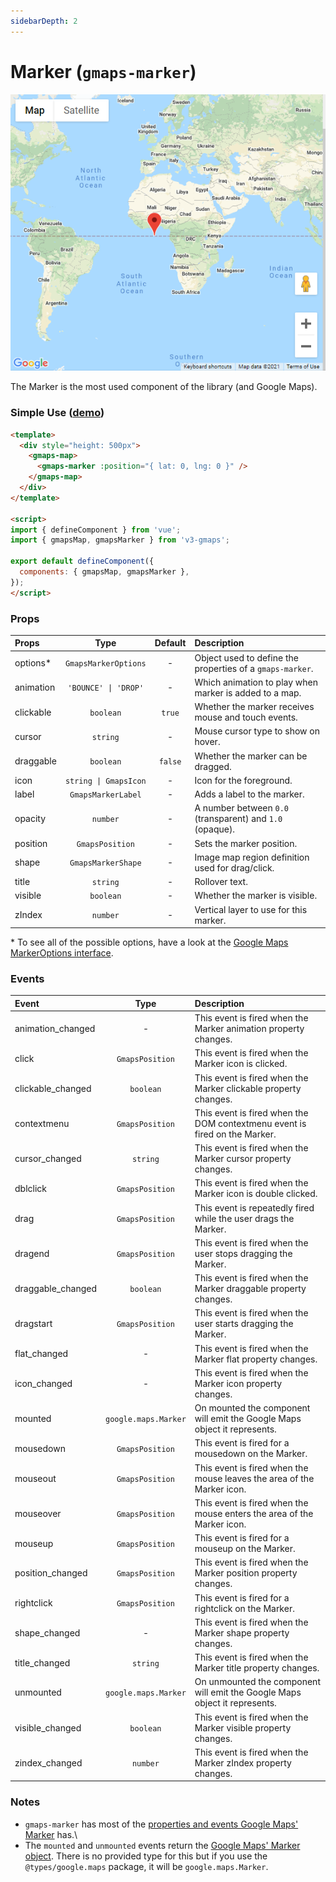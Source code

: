 ```yaml
---
sidebarDepth: 2
---
```


# Marker (`gmaps-marker`)

<div class="v3-gmaps-screenshot">
  <img src="../img/marker.png">
  <p>The Marker is the most used component of the library (and Google Maps).</p>
</div>

### Simple Use ([demo](https://vue-bujcvu.stackblitz.io/marker))

```html
<template>
  <div style="height: 500px">
    <gmaps-map>
      <gmaps-marker :position="{ lat: 0, lng: 0 }" />
    </gmaps-map>
  </div>
</template>

<script>
import { defineComponent } from 'vue';
import { gmapsMap, gmapsMarker } from 'v3-gmaps';

export default defineComponent({
  components: { gmapsMap, gmapsMarker },
});
</script>
```

### Props

| Props     |         Type          | Default | Description                                               |
| :-------- | :-------------------: | :-----: | :-------------------------------------------------------- |
| options\* | `GmapsMarkerOptions`  |    -    | Object used to define the properties of a `gmaps-marker`. |
| animation | `'BOUNCE' \| 'DROP'`  |    -    | Which animation to play when marker is added to a map.    |
| clickable |       `boolean`       | `true`  | Whether the marker receives mouse and touch events.       |
| cursor    |       `string`        |    -    | Mouse cursor type to show on hover.                       |
| draggable |       `boolean`       | `false` | Whether the marker can be dragged.                        |
| icon      | `string \| GmapsIcon` |    -    | Icon for the foreground.                                  |
| label     |  `GmapsMarkerLabel`   |    -    | Adds a label to the marker.                               |
| opacity   |       `number`        |    -    | A number between `0.0` (transparent) and `1.0` (opaque).  |
| position  |    `GmapsPosition`    |    -    | Sets the marker position.                                 |
| shape     |  `GmapsMarkerShape`   |    -    | Image map region definition used for drag/click.          |
| title     |       `string`        |    -    | Rollover text.                                            |
| visible   |       `boolean`       |    -    | Whether the marker is visible.                            |
| zIndex    |       `number`        |    -    | Vertical layer to use for this marker.                    |

\* To see all of the possible options, have a look at the [Google Maps MarkerOptions interface](https://developers.google.com/maps/documentation/javascript/reference/map#MarkerOptions).

### Events

| Event             |         Type         | Description                                                                |
| :---------------- | :------------------: | :------------------------------------------------------------------------- |
| animation_changed |          -           | This event is fired when the Marker animation property changes.            |
| click             |   `GmapsPosition`    | This event is fired when the Marker icon is clicked.                       |
| clickable_changed |      `boolean`       | This event is fired when the Marker clickable property changes.            |
| contextmenu       |   `GmapsPosition`    | This event is fired when the DOM contextmenu event is fired on the Marker. |
| cursor_changed    |       `string`       | This event is fired when the Marker cursor property changes.               |
| dblclick          |   `GmapsPosition`    | This event is fired when the Marker icon is double clicked.                |
| drag              |   `GmapsPosition`    | This event is repeatedly fired while the user drags the Marker.            |
| dragend           |   `GmapsPosition`    | This event is fired when the user stops dragging the Marker.               |
| draggable_changed |      `boolean`       | This event is fired when the Marker draggable property changes.            |
| dragstart         |   `GmapsPosition`    | This event is fired when the user starts dragging the Marker.              |
| flat_changed      |          -           | This event is fired when the Marker flat property changes.                 |
| icon_changed      |          -           | This event is fired when the Marker icon property changes.                 |
| mounted           | `google.maps.Marker` | On mounted the component will emit the Google Maps object it represents.   |
| mousedown         |   `GmapsPosition`    | This event is fired for a mousedown on the Marker.                         |
| mouseout          |   `GmapsPosition`    | This event is fired when the mouse leaves the area of the Marker icon.     |
| mouseover         |   `GmapsPosition`    | This event is fired when the mouse enters the area of the Marker icon.     |
| mouseup           |   `GmapsPosition`    | This event is fired for a mouseup on the Marker.                           |
| position_changed  |   `GmapsPosition`    | This event is fired when the Marker position property changes.             |
| rightclick        |   `GmapsPosition`    | This event is fired for a rightclick on the Marker.                        |
| shape_changed     |          -           | This event is fired when the Marker shape property changes.                |
| title_changed     |       `string`       | This event is fired when the Marker title property changes.                |
| unmounted         | `google.maps.Marker` | On unmounted the component will emit the Google Maps object it represents. |
| visible_changed   |      `boolean`       | This event is fired when the Marker visible property changes.              |
| zindex_changed    |       `number`       | This event is fired when the Marker zIndex property changes.               |

### Notes

- `gmaps-marker` has most of the [properties and events Google Maps' Marker](https://developers.google.com/maps/documentation/javascript/reference/marker) has.\
- The `mounted` and `unmounted` events return the [Google Maps' Marker object](https://developers.google.com/maps/documentation/javascript/reference/marker). There is no provided type for this but if you use the `@types/google.maps` package, it will be `google.maps.Marker`.
